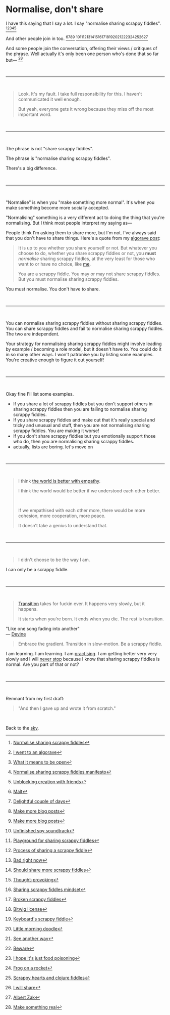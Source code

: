 # Normalise, don't share

I have this saying that I say a lot. I say "normalise sharing scrappy fiddles". [^norm-foc][^algorave][^heart][^manifesto][^report]

And other people join in too. [^malt][^carmen][^more][^more] [^spy][^playground][^process][^leaf][^should][^ai][^mindset][^broken][^bitwig][^keyboard][^doodle][^another][^beware][^norovirus][^frog][^hearts][^will][^albert]

And some people join the conversation, offering their views / critiques of the phrase. Well actually it's only been one person who's done that so far but— [^anselm]

<br>

<hr>

<br>

> Look. It's my fault. I take full responsibility for this. I haven't communicated it well enough. 
> 
> But yeah, everyone gets it wrong because they miss off the most important word.

<br>

<hr>

<br>

The phrase is not "share scrappy fiddles".

The phrase is "normalise sharing scrappy fiddles".

There's a big difference.

<br>

<hr>

<br>

"Normalise" is when you "make something more normal". It's when you make something become more socially accepted. 

"Normalising" something is a very different act to doing the thing that you're normalising. But I think most people interpret my saying as—

People think I'm asking them to share more, but I'm not. I've always said that you don't have to share things. Here's a quote from my [algorave post](https://www.todepond.com/wikiblogarden/scrappy-fiddles/sharing/normalising/live/):

> It is up to you whether you share yourself or not. But whatever you choose to do, whether you share scrappy fiddles or not, you **must** *normalise* sharing scrappy fiddles, at the very least for those who want to or have no choice, like [me](https://www.todepond.com/wikiblogarden/men/choose/the-way-i-am/).
> 
> You are a scrappy fiddle. You may or may not share scrappy fiddles. But you must normalise sharing scrappy fiddles.

You must normalise. You don't have to share. 

<br>

<hr>

<br>

You can normalise sharing scrappy fiddles without sharing scrappy fiddles. You can share scrappy fiddles and fail to normalise sharing scrappy fiddles. The two are independent. 

Your strategy for normalising sharing scrappy fiddles might involve leading by example / becoming a role model, but it doesn't have to. You could do it in so many other ways. I won't patronise you by listing some examples. You're creative enough to figure it out yourself!

<br>

<hr>

<br>

Okay fine I'll list some examples. 

- If you share a lot of scrappy fiddles but you don't support others in sharing scrappy fiddles then you are failing to normalise sharing scrappy fiddles.
- If you share scrappy fiddles and make out that it's really special and tricky and unusual and stuff, then you are not normalising sharing scrappy fiddles. You are making it worse! 
- If you don't share scrappy fiddles but you emotionally support those who do, then you are normalising sharing scrappy fiddles. 
- actually, lists are boring. let's move on

<br>

<hr>

<br>

> I think [the world is better with empathy](https://www.todepond.com/wikiblogarden/genocide/peace/empathy/).
> 
> I think the world would be better if we understood each other better.
> 
> <br>
> 
> If we empathised with each other more, there would be more cohesion, more cooperation, more peace.
> 
> It doesn’t take a genius to understand that.

<br>

<hr>

<br>

> I didn't choose to be the way I am. 

I can only be a scrappy fiddle. 

<br>

<hr>

<br>

> [Transition](https://www.todepond.com/wikiblogarden/health/transition/in-slow-motion/) takes for fuckin ever. It happens very slowly, but it happens.
> 
> It starts when you’re born. It ends when you die. The rest is transition.

"Like one song fading into another"\
— [Devine](https://xxiivv.com/)

> Embrace the gradient. Transition in slow-motion. Be a scrappy fiddle.

I am learning. I am learning. I am [practising](https://www.todepond.com/wikiblogarden/genocide/platform/). I am getting better very very slowly and I will [never stop](https://www.todepond.com/wikiblogarden/art/never-stop-writing/) because I know that sharing scrappy fiddles is normal. Are you part of that or not?

[^norm-foc]: [Normalise sharing scrappy fiddles](https://youtu.be/cF2OF75ivZM?si=wZHgoOGYT-oAqOnW)
[^algorave]: [I went to an algorave](https://www.todepond.com/wikiblogarden/scrappy-fiddles/sharing/normalising/live/)
[^heart]: [What it means to be open](https://2024.heartofclojure.eu/talks/what-it-means-to-be-open/)
[^manifesto]: [Normalise sharing scrappy fiddles manifesto](https://www.todepond.com/wikiblogarden/scrappy-fiddles/sharing/normalising/manifesto/)
[^report]: [Unblocking creation with friends](https://www.todepond.com/report/arroost/)
[^anselm]: [Make something real](https://mas.to/@TodePond/113242791702074450)
[^malt]: [Malt](https://fosstodon.org/@olav/113182150522940353)
[^carmen]: [Delightful couple of days](https://hola-soy-milk.online/@hola_soy_milk/113168627896818328)
[^more]: [Make more blog posts](https://hdev.im/@farcaller/113164924734857836)
[^spy]: [Unfinished spy soundtrack](https://berlin.social/@jack/113219403420385663)
[^playground]: [Playground for sharing scrappy fiddles](https://tenforward.social/@eli_oat/113076289530513866)
[^process]: [Process of sharing a scrappy fiddle](https://social.evolved.systems/@evol/112987464807142502)
[^leaf]: [Bad right now](https://mastodon.gamedev.place/@The4thCircle/112951497044493525)
[^should]: [Should share more scrappy fiddles](https://tech.lgbt/@TudbuT/113240161398594486)
[^ai]: [Thought-provoking](https://merveilles.town/@akkartik/112876795435784277)
[^mindset]: [Sharing scrappy fiddles mindset](https://kopimi.space/@aartaka/112767316374095936)
[^broken]: [Broken scrappy fiddles](https://mas.to/@TodePond/112761516659928107)
[^bitwig]: [Bitwig license](https://sunny.garden/@xavier/112734693590854610)
[^another]: [See another way](https://hachyderm.io/@livcomp/112732810348467407)
[^keyboard]: [Keyboard's scrappy fiddle](https://hachyderm.io/@ambientnuance/112568523878248525)
[^doodle]: [Little morning doodle](https://toot.cat/@plexus/112375912252267698)
[^beware]: [Beware](https://merveilles.town/@unkai/111998797065310548)
[^norovirus]: [I hope it's just food poisoning](https://mastodon.social/@spiralganglion/111308848637286384)
[^frog]: [Frog on a rocket](https://x.com/0thernet/status/1811710646729277740)
[^hearts]: [Scrappy hearts and clojure fiddles](https://manueluberti.eu/posts/2024-09-21-heart-of-clojure/)
[^will]: [I will share](https://x.com/iamseeley/status/1809287249760313623)
[^albert]: [Albert Zak](https://albertzak.com/)

<br>

<hr>

<br>

Remnant from my first draft:

> "And then I gave up and wrote it from scratch."

<br>

Back to the [sky](/sky).


